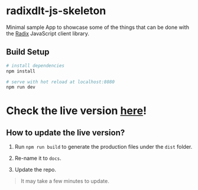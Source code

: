 # radixdlt-js-skeleton

Minimal sample App to showcase some of the things that can be done with the [Radix](https://www.radixdlt.com) JavaScript client library.

## Build Setup

``` bash
# install dependencies
npm install

# serve with hot reload at localhost:8080
npm run dev
```

# Check the live version [here](https://radixdlt.github.io/radixdlt-js-skeleton)!

## How to update the live version?

1. Run `npm run build` to generate the production files under the `dist` folder.

2. Re-name it to `docs`.

3. Update the repo.

> It may take a few minutes to update.
